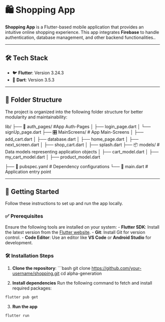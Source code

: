 
# 🛍️ Shopping App

**Shopping App** is a Flutter-based mobile application that provides an intuitive online shopping experience. This app integrates **Firebase** to handle authentication, database management, and other backend functionalities..

---


## 🛠️ Tech Stack
- 🐦 **Flutter**: Version 3.24.3
- 🎯 **Dart**: Version 3.5.3


---

## 📁 Folder Structure

The project is organized into the following folder structure for better modularity and maintainability:



lib/
├── 📡 auth_pages/               #App Auth-Pages
│   ├── login_page.dart
│   └── signUp_page.dart
├── 🎛️ MainScreens/        # App Main-Screens
│   ├── add_cart.dart
│   ├── database.dart
│   ├── home_page.dart
│   ├── next_screen.dart
│   ├── shop_cart.dart
│   ├── splash.dart
├── 📦 models/             # Data models representing application objects
│   ├── cart_model.dart
│   ├── my_cart_model.dart
│   ├── product_model.dart

├── 📄 pubspec.yaml       # Dependency configurations
└── 🚀 main.dart          # Application entry point

--- 
## 🚀 Getting Started

Follow these instructions to set up and run the app locally.

### ✅ Prerequisites

Ensure the following tools are installed on your system: - **Flutter SDK**: Install the latest version from the [Flutter website](https://flutter.dev/docs/get-started/install). - **Git**: Install Git for version control. - **Code Editor**: Use an editor like **VS Code** or **Android Studio** for development.

### 🛠️ Installation Steps
1. **Clone the repository**: ```bash git clone https://github.com/your-username/shopping.git cd alpha-generation

2. **Install dependencies**
   Run the following command to fetch and install required packages:
```bash
flutter pub get
```
3. **Run the app**
``` bash
flutter run
```
